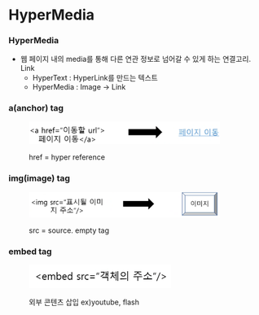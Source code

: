 # HyperMedia

### HyperMedia

* 웹 페이지 내의 media를 통해 다른 연관 정보로 넘어갈 수 있게 하는 연결고리. Link
  * HyperText : HyperLink를 만드는 텍스트
  * HyperMedia : Image -> Link

### a(anchor) tag

<div align="left"><figure><img src="../../../../.gitbook/assets/image (1) (1) (1) (1) (1) (1) (1) (1) (1) (1) (1) (1).png" alt="" width="375"><figcaption><p>href = hyper reference</p></figcaption></figure></div>

### img(image) tag

<div align="left"><figure><img src="../../../../.gitbook/assets/image (1) (1) (1) (1) (1) (1) (1) (1) (1) (1) (1) (1) (1).png" alt="" width="375"><figcaption><p>src = source. empty tag</p></figcaption></figure></div>

### embed tag

<div align="left"><figure><img src="../../../../.gitbook/assets/image (2) (1) (1) (1) (1) (1) (1) (1).png" alt="" width="279"><figcaption><p>외부 콘텐츠 삽입 ex)youtube, flash</p></figcaption></figure></div>

